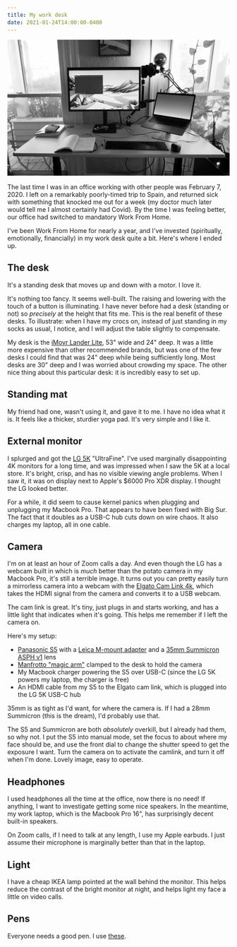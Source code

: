 ```yaml
---
title: My work desk
date: 2021-01-24T14:00:00-0400
---
```


![](/images/j/2021/01/L1007547.jpg)

The last time I was in an office working with other people was February 7,
2020. I left on a remarkably poorly-timed trip to Spain, and returned sick
with something that knocked me out for a week (my doctor much later would
tell me I almost certainly had Covid). By the time I was feeling better, our
office had switched to mandatory Work From Home.

I've been Work From Home for nearly a year, and I've invested (spiritually,
emotionally, financially) in my work desk quite a bit. Here's where I ended
up.

## The desk

It's a standing desk that moves up and down with a motor. I love it.

It's nothing too fancy. It seems well-built. The raising and lowering
with the touch of a button is illuminating. I have never before had a desk
(standing or not) so _precisely_ at the height that fits me. This is the real
benefit of these desks. To illustrate: when I have my crocs on, instead of
just standing in my socks as usual, I notice, and I will adjust the table
slightly to compensate.

My desk is the [iMovr Lander Lite][lander-lite], 53" wide and 24" deep. It
was a little more expensive than other recommended brands, but was one of the
few desks I could find that was 24" deep while being sufficiently long. Most
desks are 30" deep and I was worried about crowding my space. The other nice
thing about this particular desk: it is incredibly easy to set up.

[lander-lite]: https://www.imovr.com/lander-lite-standing-desk.html

## Standing mat

My friend had one, wasn't using it, and gave it to me. I have no idea what it
is. It feels like a thicker, sturdier yoga pad. It's very simple and I like
it.

## External monitor

I splurged and got the [LG 5K][lg-5k] "UltraFine". I've used marginally
disappointing 4K monitors for a long time, and was impressed when I saw the
5K at a local store. It's bright, crisp, and has no visible viewing angle
problems. When I saw it, it was on display next to Apple's $6000 Pro XDR
display. I thought the LG looked better.

For a while, it did seem to cause kernel panics when plugging and unplugging
my Macbook Pro. That appears to have been fixed with Big Sur. The fact that
it doubles as a USB-C hub cuts down on wire chaos. It also charges my laptop,
all in one cable.

[lg-5k]: https://www.apple.com/shop/product/HMUB2LL/A/lg-ultrafine-5k-display

## Camera

I'm on at least an hour of Zoom calls a day. And even though the LG has a
webcam built in which is _much_ better than the potato camera in my Macbook
Pro, it's still a terrible image. It turns out you can pretty easily turn a
mirrorless camera into a webcam with the [Elgato Cam Link 4k][camlink], which
takes the HDMI signal from the camera and converts it to a USB webcam.

The cam link is great. It's tiny, just plugs in and starts working, and has a
little light that indicates when it's going. This helps me remember if I left
the camera on.

Here's my setup:

- [Panasonic S5][s5] with a [Leica M-mount adapter][m-adapter] and a
  [35mm Summicron ASPH v1][summicron] lens
- [Manfrotto "magic arm"][magic-arm] clamped to the desk to hold the camera
- My Macbook charger powering the S5 over USB-C (since the LG 5K powers my
  laptop, the charger is free)
- An HDMI cable from my S5 to the Elgato cam link, which is plugged into the
  LG 5K USB-C hub

[s5]: https://www.bhphotovideo.com/c/product/1581612-REG/panasonic_lumix_dc_s5_mirrorless_digital.html
[m-adapter]: https://www.bhphotovideo.com/c/product/1103369-REG/novoflex_let_lem_lens_mount_adapter.html
[summicron]: https://www.kenrockwell.com/leica/35mm-f2-asph.htm
[magic-arm]: https://www.bhphotovideo.com/c/product/553825-REG/Manfrotto_244_244_Variable_Friction_Magic.html
[camlink]: https://www.bhphotovideo.com/c/product/1453840-REG/elgato_systems_10gam9901_cam_link_4k_game.html

35mm is as tight as I'd want, for where the camera is. If I had a 28mm
Summicron (this is the dream), I'd probably use that.

The S5 and Summicron are both _absolutely_ overkill, but I already had them,
so why not. I put the S5 into manual mode, set the focus to about where my
face should be, and use the front dial to change the shutter speed to get the
exposure I want. Turn the camera on to activate the camlink, and turn it off
when I'm done. Lovely image, easy to operate.

## Headphones

I used headphones all the time at the office, now there is no need! If
anything, I want to investigate getting some nice speakers. In the meantime,
my work laptop, which is the Macbook Pro 16", has surprisingly decent
built-in speakers.

On Zoom calls, if I need to talk at any length, I use my Apple earbuds. I
just assume their microphone is marginally better than that in the laptop.

## Light

I have a cheap IKEA lamp pointed at the wall behind the monitor. This helps
reduce the contrast of the bright monitor at night, and helps light my face a
little on video calls.

## Pens

Everyone needs a good pen. I use [these][pens].

[pens]: https://www.jetpens.com/Uni-ball-Signo-UM-151-Gel-Pen-0.28-mm-Black-10-Pen-Pack/pd/570
